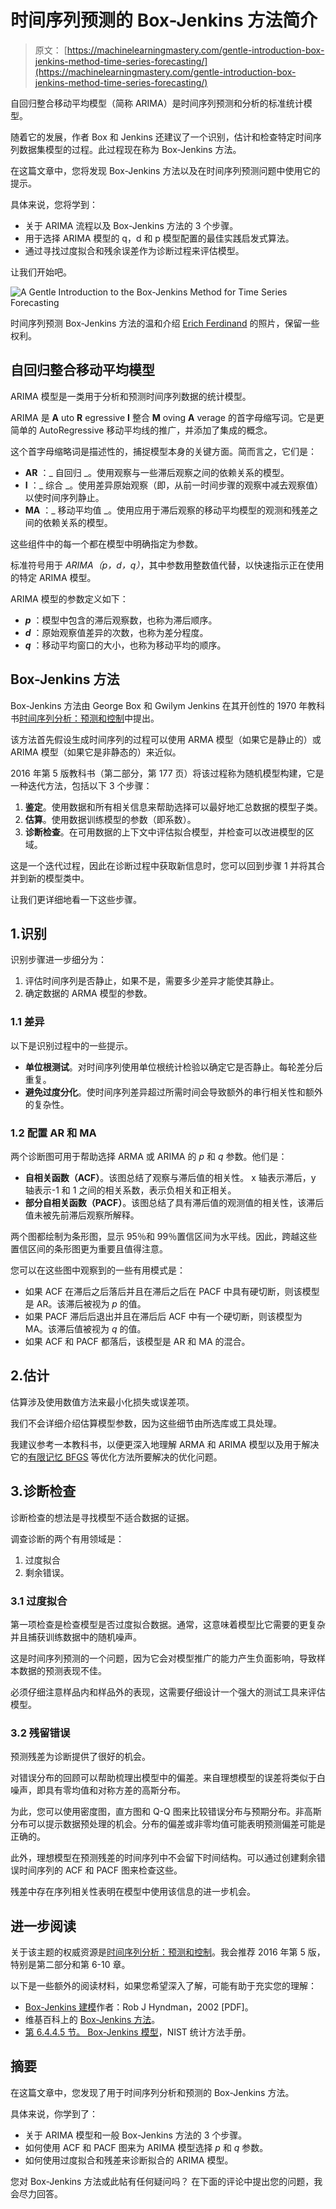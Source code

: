 # 时间序列预测的 Box-Jenkins 方法简介

> 原文： [https://machinelearningmastery.com/gentle-introduction-box-jenkins-method-time-series-forecasting/](https://machinelearningmastery.com/gentle-introduction-box-jenkins-method-time-series-forecasting/)

自回归整合移动平均模型（简称 ARIMA）是时间序列预测和分析的标准统计模型。

随着它的发展，作者 Box 和 Jenkins 还建议了一个识别，估计和检查特定时间序列数据集模型的过程。此过程现在称为 Box-Jenkins 方法。

在这篇文章中，您将发现 Box-Jenkins 方法以及在时间序列预测问题中使用它的提示。

具体来说，您将学到：

*   关于 ARIMA 流程以及 Box-Jenkins 方法的 3 个步骤。
*   用于选择 ARIMA 模型的 q，d 和 p 模型配置的最佳实践启发式算法。
*   通过寻找过度拟合和残余误差作为诊断过程来评估模型。

让我们开始吧。

![A Gentle Introduction to the Box-Jenkins Method for Time Series Forecasting](img/92be6beaf7c27b8a53a723b650aaf9ff.jpg)

时间序列预测 Box-Jenkins 方法的温和介绍
[Erich Ferdinand](https://www.flickr.com/photos/erix/6306715646/) 的照片，保留一些权利。

## 自回归整合移动平均模型

ARIMA 模型是一类用于分析和预测时间序列数据的统计模型。

ARIMA 是 **A** uto **R** egressive **I** 整合 **M** oving **A** verage 的首字母缩写词。它是更简单的 AutoRegressive 移动平均线的推广，并添加了集成的概念。

这个首字母缩略词是描述​​性的，捕捉模型本身的关键方面。简而言之，它们是：

*   **AR** ：_ 自回归 _。使用观察与一些滞后观察之间的依赖关系的模型。
*   **I** ：_ 综合 _。使用差异原始观察（即，从前一时间步骤的观察中减去观察值）以使时间序列静止。
*   **MA** ：_ 移动平均值 _。使用应用于滞后观察的移动平均模型的观测和残差之间的依赖关系的模型。

这些组件中的每一个都在模型中明确指定为参数。

标准符号用于 _ARIMA（p，d，q）_，其中参数用整数值代替，以快速指示正在使用的特定 ARIMA 模型。

ARIMA 模型的参数定义如下：

*   _**p**_ ：模型中包含的滞后观察数，也称为滞后顺序。
*   _**d**_ ：原始观察值差异的次数，也称为差分程度。
*   _**q**_ ：移动平均窗口的大小，也称为移动平均的顺序。

## Box-Jenkins 方法

Box-Jenkins 方法由 George Box 和 Gwilym Jenkins 在其开创性的 1970 年教科书[时间序列分析：预测和控制](http://www.amazon.com/dp/1118675029?tag=inspiredalgor-20)中提出。

该方法首先假设生成时间序列的过程可以使用 ARMA 模型（如果它是静止的）或 ARIMA 模型（如果它是非静态的）来近似。

2016 年第 5 版教科书（第二部分，第 177 页）将该过程称为随机模型构建，它是一种迭代方法，包括以下 3 个步骤：

1.  **鉴定**。使用数据和所有相关信息来帮助选择可以最好地汇总数据的模型子类。
2.  **估算**。使用数据训练模型的参数（即系数）。
3.  **诊断检查**。在可用数据的上下文中评估拟合模型，并检查可以改进模型的区域。

这是一个迭代过程，因此在诊断过程中获取新信息时，您可以回到步骤 1 并将其合并到新的模型类中。

让我们更详细地看一下这些步骤。

## 1.识别

识别步骤进一步细分为：

1.  评估时间序列是否静止，如果不是，需要多少差异才能使其静止。
2.  确定数据的 ARMA 模型的参数。

### 1.1 差异

以下是识别过程中的一些提示。

*   **单位根测试**。对时间序列使用单位根统计检验以确定它是否静止。每轮差分后重复。
*   **避免过度分化**。使时间序列差异超过所需时间会导致额外的串行相关性和额外的复杂性。

### 1.2 配置 AR 和 MA

两个诊断图可用于帮助选择 ARMA 或 ARIMA 的 _p_ 和 _q_ 参数。他们是：

*   **自相关函数（ACF）**。该图总结了观察与滞后值的相关性。 x 轴表示滞后，y 轴表示-1 和 1 之间的相关系数，表示负相关和正相关。
*   **部分自相关函数（PACF）**。该图总结了具有滞后值的观测值的相关性，该滞后值未被先前滞后观察所解释。

两个图都绘制为条形图，显示 95％和 99％置信区间为水平线。因此，跨越这些置信区间的条形图更为重要且值得注意。

您可以在这些图中观察到的一些有用模式是：

*   如果 ACF 在滞后之后落后并且在滞后之后在 PACF 中具有硬切断，则该模型是 AR。该滞后被视为 _p_ 的值。
*   如果 PACF 滞后后退出并且在滞后后 ACF 中有一个硬切断，则该模型为 MA。该滞后值被视为 _q_ 的值。
*   如果 ACF 和 PACF 都落后，该模型是 AR 和 MA 的混合。

## 2.估计

估算涉及使用数值方法来最小化损失或误差项。

我们不会详细介绍估算模型参数，因为这些细节由所选库或工具处理。

我建议参考一本教科书，以便更深入地理解 ARMA 和 ARIMA 模型以及用于解决它的[有限记忆 BFGS](https://en.wikipedia.org/wiki/Limited-memory_BFGS) 等优化方法所要解决的优化问题。

## 3.诊断检查

诊断检查的想法是寻找模型不适合数据的证据。

调查诊断的两个有用领域是：

1.  过度拟合
2.  剩余错误。

### 3.1 过度拟合

第一项检查是检查模型是否过度拟合数据。通常，这意味着模型比它需要的更复杂并且捕获训练数据中的随机噪声。

这是时间序列预测的一个问题，因为它会对模型推广的能力产生负面影响，导致样本数据的预测表现不佳。

必须仔细注意样品内和样品外的表现，这需要仔细设计一个强大的测试工具来评估模型。

### 3.2 残留错误

预测残差为诊断提供了很好的机会。

对错误分布的回顾可以帮助梳理出模型中的偏差。来自理想模型的误差将类似于白噪声，即具有零均值和对称方差的高斯分布。

为此，您可以使用密度图，直方图和 Q-Q 图来比较错误分布与预期分布。非高斯分布可以提示数据预处理的机会。分布的偏差或非零均值可能表明预测偏差可能是正确的。

此外，理想模型在预测残差的时间序列中不会留下时间结构。可以通过创建剩余错误时间序列的 ACF 和 PACF 图来检查这些。

残差中存在序列相关性表明在模型中使用该信息的进一步机会。

## 进一步阅读

关于该主题的权威资源是[时间序列分析：预测和控制](http://www.amazon.com/dp/1118675029?tag=inspiredalgor-20)。我会推荐 2016 年第 5 版，特别是第二部分和第 6-10 章。

以下是一些额外的阅读材料，如果您希望深入了解，可能有助于充实您的理解：

*   [Box-Jenkins 建模](http://robjhyndman.com/papers/BoxJenkins.pdf)作者：Rob J Hyndman，2002 [PDF]。
*   维基百科上的 [Box-Jenkins 方法](https://en.wikipedia.org/wiki/Box%E2%80%93Jenkins_method)。
*   [第 6.4.4.5 节。 Box-Jenkins 模型](http://www.itl.nist.gov/div898/handbook/pmc/section4/pmc445.htm)，NIST 统计方法手册。

## 摘要

在这篇文章中，您发现了用于时间序列分析和预测的 Box-Jenkins 方法。

具体来说，你学到了：

*   关于 ARIMA 模型和一般 Box-Jenkins 方法的 3 个步骤。
*   如何使用 ACF 和 PACF 图来为 ARIMA 模型选择 _p_ 和 _q_ 参数。
*   如何使用过度拟合和残差来诊断拟合的 ARIMA 模型。

您对 Box-Jenkins 方法或此帖有任何疑问吗？
在下面的评论中提出您的问题，我会尽力回答。